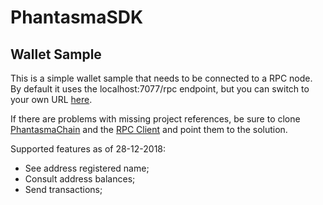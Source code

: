 # PhantasmaSDK

## Wallet Sample
  This is a simple wallet sample that needs to be connected to a RPC node. By default it uses the localhost:7077/rpc endpoint, but you can switch to your own URL [here](https://github.com/phantasma-io/PhantasmaSDK/blob/master/C%23/WalletSample/WalletSample/Program.cs#L37).
  
  If there are problems with missing project references, be sure to clone [PhantasmaChain](https://github.com/phantasma-io/PhantasmaChain) and the [RPC Client](https://github.com/phantasma-io/PhantasmaRpcClient) and point them to the solution.
  
  Supported features as of 28-12-2018:
   * See address registered name;
   * Consult address balances;
   * Send transactions;
